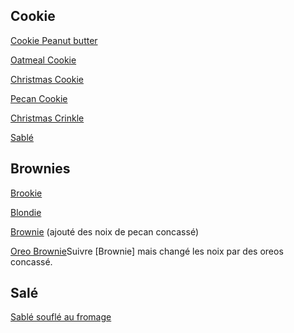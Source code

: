 ## Cookie

[Cookie Peanut butter](https://stephaniessweets.com/chocolate-peanut-butter-stuffed-cookies/)

[Oatmeal Cookie](https://theoregondietitian.com/simple-oatmeal-protein-cookies/)

[Christmas Cookie](https://www.janespatisserie.com/wprm_print/gingerbread-men#)

[Pecan Cookie](https://www.williamskitchenblog.com/post/levain-bakery-cookies)

[Christmas Crinkle](https://www.savorynothings.com/wprm_print/chewy-chocolate-crinkle-cookies-2-creation)

[Sablé](https://www.750g.com/petits-sables-r23034.htm)

## Brownies

[Brookie](https://freshbeanbakery.com/wprm_print/17686)

[Blondie](https://www.smalltownwoman.com/wprm_print/easy-blondies-recipe)

[Brownie](https://bakerbynature.com/wprm_print/the-best-cocoa-fudge-brownies) (ajouté des noix de pecan concassé)

[Oreo Brownie](https://bakerbynature.com/wprm_print/the-best-cocoa-fudge-brownies)Suivre [Brownie] mais changé les noix par des oreos concassé.

## Salé

[Sablé souflé au fromage](https://mesbrouillonsdecuisine.fr/biscuits-apero-fromage-et-graines-de-sesame/)


